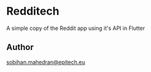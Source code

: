 # Redditech

A simple copy of the Reddit app using it's API in Flutter

## Author

sobihan.mahedran@epitech.eu
